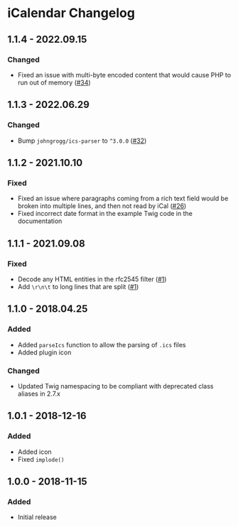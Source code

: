 # iCalendar Changelog

## 1.1.4 - 2022.09.15
### Changed
* Fixed an issue with multi-byte encoded content that would cause PHP to run out of memory ([#34](https://github.com/nystudio107/craft-icalendar/issues/34))

## 1.1.3 - 2022.06.29
### Changed
* Bump `johngrogg/ics-parser` to `^3.0.0` ([#32](https://github.com/nystudio107/craft-icalendar/issues/32))

## 1.1.2 - 2021.10.10
### Fixed
* Fixed an issue where paragraphs coming from a rich text field would be broken into multiple lines, and then not read by iCal ([#26](https://github.com/nystudio107/craft-icalendar/issues/26))
* Fixed incorrect date format in the example Twig code in the documentation

## 1.1.1 - 2021.09.08
### Fixed
* Decode any HTML entities in the rfc2545 filter ([#1](https://github.com/nystudio107/craft-icalendar/issues/1))
* Add `\r\n\t` to long lines that are split ([#1](https://github.com/nystudio107/craft-icalendar/issues/1))

## 1.1.0 - 2018.04.25
### Added
* Added `parseIcs` function to allow the parsing of `.ics` files
* Added plugin icon

### Changed
* Updated Twig namespacing to be compliant with deprecated class aliases in 2.7.x

## 1.0.1 - 2018-12-16
### Added
* Added icon
* Fixed `implode()`

## 1.0.0 - 2018-11-15
### Added
* Initial release

